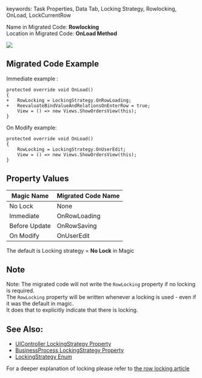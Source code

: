 ﻿keywords: Task Properties, Data Tab, Locking Strategy, Rowlocking, OnLoad, LockCurrentRow

Name in Migrated Code: **Rowlocking**  
Location in Migrated Code: **OnLoad Method**  

![](2017-11-19_15h07_28.png) 


## Migrated Code Example 

Immediate example :    
```csdiff
protected override void OnLoad()
{
+   RowLocking = LockingStrategy.OnRowLoading; 
+   ReevaluateBindValueAndRelationsOnEnterRow = true;
    View = () => new Views.ShowOrdersView(this);
}

```
On Modify example:
```csdiff
protected override void OnLoad()
{
    RowLocking = LockingStrategy.OnUserEdit;
    View = () => new Views.ShowOrdersView(this);
}
```


## Property Values 

| Magic Name          | Migrated Code Name | 
|---------------------|--------------------|
| No Lock             | None               | 
| Immediate           | OnRowLoading       |
| Before Update       | OnRowSaving        | 
| On Modify           | OnUserEdit         | 

The default is Locking strategy = **No Lock** in Magic


## Note

Note: The migrated code will not write the `RowLocking` property if no locking is required.  
The `RowLocking` property will be written whenever a locking is used - even if it was the default in magic.   
It does that to explicitly indicate that there is locking.  

## See Also: 
* [UIController LockingStrategy Property](/reference/html/P_Firefly_Box_UIController_RowLocking.htm) 
* [BusinessProcess LockingStrategy Property](/reference/html/P_Firefly_Box_BusinessProcess_RowLocking.htm)
* [LockingStrategy Enum](/reference/html/T_Firefly_Box_LockingStrategy.htm)


For a deeper explanation of locking please refer to [the row locking article](row-locking.html)
